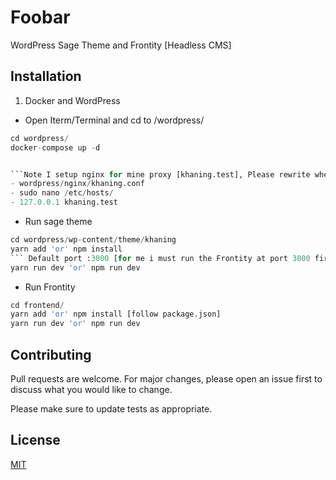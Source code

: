 # Foobar

WordPress Sage Theme and Frontity [Headless CMS]

## Installation
1. Docker and WordPress 
- Open Iterm/Terminal and cd to /wordpress/
```python
cd wordpress/
docker-compose up -d


```Note I setup nginx for mine proxy [khaning.test], Please rewrite when your want to run 
- wordpress/nginx/khaning.conf
- sudo nano /etc/hosts/
- 127.0.0.1 khaning.test
```
- Run sage theme 
```python
cd wordpress/wp-content/theme/khaning
yarn add 'or' npm install
``` Default port :3000 [for me i must run the Frontity at port 3000 first
yarn run dev 'or' npm run dev
```

- Run Frontity
```python
cd frontend/
yarn add 'or' npm install [follow package.json]
yarn run dev 'or' npm run dev
```

## Contributing
Pull requests are welcome. For major changes, please open an issue first to discuss what you would like to change.

Please make sure to update tests as appropriate.

## License
[MIT](https://choosealicense.com/licenses/mit/)
